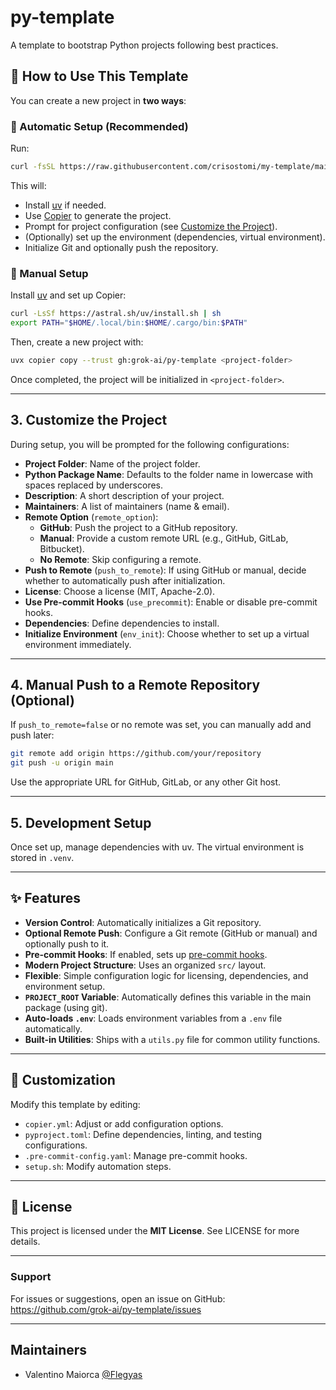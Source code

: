 # py-template

A template to bootstrap Python projects following best practices.

## 🚀 How to Use This Template

You can create a new project in **two ways**:

### 🔹 Automatic Setup (Recommended)

Run:

```bash
curl -fsSL https://raw.githubusercontent.com/crisostomi/my-template/main/setup.sh -o setup.sh && bash setup.sh
```

This will:
- Install [uv](https://github.com/astral-sh/uv) if needed.
- Use [Copier](https://copier.readthedocs.io/en/stable/) to generate the project.
- Prompt for project configuration (see [Customize the Project](#3-customize-the-project)).
- (Optionally) set up the environment (dependencies, virtual environment).
- Initialize Git and optionally push the repository.

### 🔹 Manual Setup

Install [uv](https://github.com/astral-sh/uv) and set up Copier:

```bash
curl -LsSf https://astral.sh/uv/install.sh | sh
export PATH="$HOME/.local/bin:$HOME/.cargo/bin:$PATH"
```

Then, create a new project with:

```bash
uvx copier copy --trust gh:grok-ai/py-template <project-folder>
```

Once completed, the project will be initialized in `<project-folder>`.

---

## 3. Customize the Project

During setup, you will be prompted for the following configurations:

- **Project Folder**: Name of the project folder.
- **Python Package Name**: Defaults to the folder name in lowercase with spaces replaced by underscores.
- **Description**: A short description of your project.
- **Maintainers**: A list of maintainers (name & email).
- **Remote Option** (`remote_option`):
  - **GitHub**: Push the project to a GitHub repository.
  - **Manual**: Provide a custom remote URL (e.g., GitHub, GitLab, Bitbucket).
  - **No Remote**: Skip configuring a remote.
- **Push to Remote** (`push_to_remote`): If using GitHub or manual, decide whether to automatically push after initialization.
- **License**: Choose a license (MIT, Apache-2.0).
- **Use Pre-commit Hooks** (`use_precommit`): Enable or disable pre-commit hooks.
- **Dependencies**: Define dependencies to install.
- **Initialize Environment** (`env_init`): Choose whether to set up a virtual environment immediately.

---

## 4. Manual Push to a Remote Repository (Optional)

If `push_to_remote=false` or no remote was set, you can manually add and push later:

```bash
git remote add origin https://github.com/your/repository
git push -u origin main
```

Use the appropriate URL for GitHub, GitLab, or any other Git host.

---

## 5. Development Setup

Once set up, manage dependencies with uv. The virtual environment is stored in `.venv`.

---

## ✨ Features

- **Version Control**: Automatically initializes a Git repository.
- **Optional Remote Push**: Configure a Git remote (GitHub or manual) and optionally push to it.
- **Pre-commit Hooks**: If enabled, sets up [pre-commit hooks](https://pre-commit.com/).
- **Modern Project Structure**: Uses an organized `src/` layout.
- **Flexible**: Simple configuration logic for licensing, dependencies, and environment setup.
- **`PROJECT_ROOT` Variable**: Automatically defines this variable in the main package (using git).
- **Auto-loads `.env`**: Loads environment variables from a `.env` file automatically.
- **Built-in Utilities**: Ships with a `utils.py` file for common utility functions.

---

## 🔧 Customization

Modify this template by editing:

- `copier.yml`: Adjust or add configuration options.
- `pyproject.toml`: Define dependencies, linting, and testing configurations.
- `.pre-commit-config.yaml`: Manage pre-commit hooks.
- `setup.sh`: Modify automation steps.

---

## 📝 License

This project is licensed under the **MIT License**. See LICENSE for more details.

---

### Support

For issues or suggestions, open an issue on GitHub: https://github.com/grok-ai/py-template/issues

---

## Maintainers

- Valentino Maiorca [@Flegyas](https://github.com/Flegyas)
